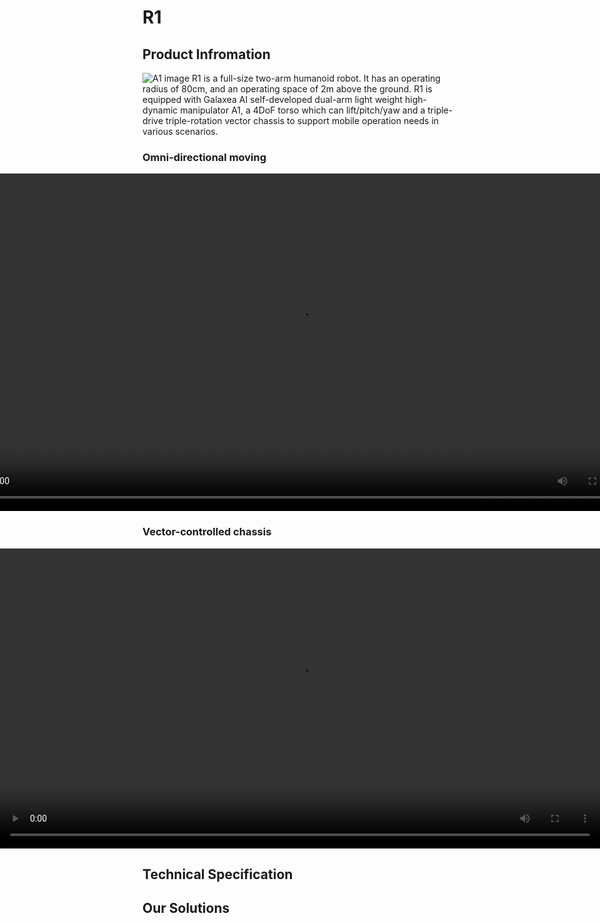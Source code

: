 
# R1
## Product Infromation
![A1 image](../product_images_video/R1/R1.png)
R1 is a full-size two-arm humanoid robot. 
It has an operating radius of 80cm, and an operating space of 2m above the ground. 
R1 is equipped with Galaxea AI self-developed dual-arm light weight high-dynamic manipulator A1, 
a 4DoF torso which can lift/pitch/yaw and a triple-drive triple-rotation vector chassis to support mobile operation needs in various scenarios.

### Omni-directional moving
<div style="display: flex; justify-content: center; align-items: center;">
<video width="1920" height="540" controls>
  <source src="../../product_images_video/R1/R1_1_compress.mp4" type="video/mp4">
  Your browser does not support the video tag.
</video>
</div>

### Vector-controlled chassis
<div style="display: flex; justify-content: center; align-items: center;">
<video width="1920" height="480" controls>
  <source src="../../product_images_video/R1/R1_2_compress.mp4" type="video/mp4">
  Your browser does not support the video tag.
</video>
</div>

## Technical Specification

## Our Solutions
